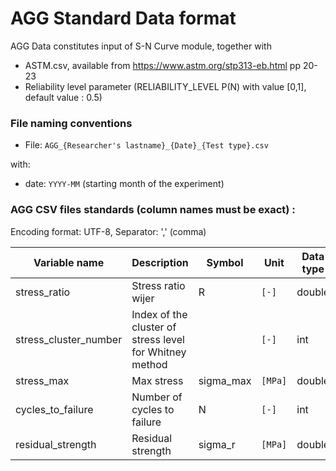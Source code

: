 # AGG Standard Data format

AGG Data constitutes input of S-N Curve module, together with

- ASTM.csv, available from https://www.astm.org/stp313-eb.html pp 20-23
- Reliability level parameter (RELIABILITY_LEVEL P(N) with value \[0,1\], default value : 0.5)

### File naming conventions

- File: `AGG_{Researcher's lastname}_{Date}_{Test type}.csv`

with:

- date: `YYYY-MM` (starting month of the experiment)

### AGG CSV files standards (column names must be exact) :

Encoding format: UTF-8, Separator: ',' (comma)

| Variable name         | Description                                             | Symbol    | Unit    | Data type | Mandatory       |
| --------------------- | ------------------------------------------------------- | --------- | ------- | --------- | --------------- |
| stress_ratio          | Stress ratio wijer                                      | R         | `[-]`   | double    | y               |
| stress_cluster_number | Index of the cluster of stress level for Whitney method |           | `[-]`   | int       | y               |
| stress_max            | Max stress                                              | sigma_max | `[MPa]` | double    | y               |
| cycles_to_failure     | Number of cycles to failure                             | N         | `[-]`   | int       | y               |
| residual_strength     | Residual strength                                       | sigma_r   | `[MPa]` | double    | y for Sendeckyj |
